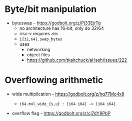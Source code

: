 # Byte/bit manipulation

* byteswap - https://godbolt.org/z/Pj33EjrTq
    * no architecture has 16-bit, only do 32/64
    * risc-v requires `zbb`
    * `i{32,64}.swap_bytes`
    * uses
        * networking
        * object files
        * https://github.com/tkaitchuck/aHash/issues/222

# Overflowing arithmetic

* wide multiplication - https://godbolt.org/z/hq77Mc4x8
    * `i64.mul_wide_{s,u} : [i64 i64] -> [i64 i64]`

* overflow flag - https://godbolt.org/z/cj7dY8PbP
